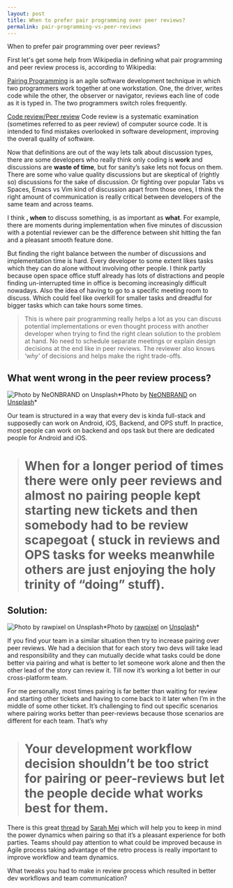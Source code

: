 ```yaml
---
layout: post
title: When to prefer pair programming over peer reviews?
permalink: pair-programming-vs-peer-reviews
---
```


When to prefer pair programming over peer reviews?

First let's get some help from Wikipedia in defining what pair programming and peer review process is, according to Wikipedia:

[Pairing Programming](https://en.wikipedia.org/wiki/Pair_programming) is an agile software development technique in which two programmers work together at one workstation. One, the driver, writes code while the other, the observer or navigator, reviews each line of code as it is typed in. The two programmers switch roles frequently.

[Code review/Peer review](https://en.wikipedia.org/wiki/Code_review) Code review is a systematic examination (sometimes referred to as peer review) of computer source code. It is intended to find mistakes overlooked in software development, improving the overall quality of software.

Now that definitions are out of the way lets talk about discussion types, there are some developers who really think only coding is **work** and discussions are **waste of time**, but for sanity’s sake lets not focus on them. There are some who value quality discussions but are skeptical of (rightly so) discussions for the sake of discussion. Or fighting over popular Tabs vs Spaces, Emacs vs Vim kind of discussion apart from those ones, I think the right amount of communication is really critical between developers of the same team and across teams.

I think **, when** to discuss something, is as important as **what**. For example, there are moments during implementation when five minutes of discussion with a potential reviewer can be the difference between shit hitting the fan and a pleasant smooth feature done.

But finding the right balance between the number of discussions and implementation time is hard. Every developer to some extent likes tasks which they can do alone without involving other people. I think partly because open space office stuff already has lots of distractions and people finding un-interrupted time in office is becoming increasingly difficult nowadays. Also the idea of having to go to a specific meeting room to discuss. Which could feel like overkill for smaller tasks and dreadful for bigger tasks which can take hours some times.
> This is where pair programming really helps a lot as you can discuss potential implementations or even thought process with another developer when trying to find the right clean solution to the problem at hand. No need to schedule separate meetings or explain design decisions at the end like in peer reviews. The reviewer also knows ‘w*hy’* of decisions and helps make the right trade-offs.

## What went wrong in the peer review process?

![Photo by [NeONBRAND](https://unsplash.com/@neonbrand?utm_source=medium&utm_medium=referral) on [Unsplash](https://unsplash.com?utm_source=medium&utm_medium=referral)](https://cdn-images-1.medium.com/max/9792/0*VMejG81Xswz5Lfiv.)*Photo by [NeONBRAND](https://unsplash.com/@neonbrand?utm_source=medium&utm_medium=referral) on [Unsplash](https://unsplash.com?utm_source=medium&utm_medium=referral)*

Our team is structured in a way that every dev is kinda full-stack and supposedly can work on Android, iOS, Backend, and OPS stuff. In practice, most people can work on backend and ops task but there are dedicated people for Android and iOS.
> # When for a longer period of times there were only peer reviews and almost no pairing people kept starting new tickets and then somebody had to be review scapegoat ( stuck in reviews and OPS tasks for weeks meanwhile others are just enjoying the holy trinity of “doing” stuff).

## Solution:

![Photo by [rawpixel](https://unsplash.com/@rawpixel) on [Unsplash](https://unsplash.com)](https://cdn-images-1.medium.com/max/5000/0*NywgvGiBenI8dws2.)*Photo by [rawpixel](https://unsplash.com/@rawpixel) on [Unsplash](https://unsplash.com)*

If you find your team in a similar situation then try to increase pairing over peer reviews. We had a decision that for each story two devs will take lead and responsibility and they can mutually decide what tasks could be done better via pairing and what is better to let someone work alone and then the other lead of the story can review it. Till now it’s working a lot better in our cross-platform team.

For me personally, most times pairing is far better than waiting for review and starting other tickets and having to come back to it later when I’m in the middle of some other ticket. It’s challenging to find out specific scenarios where pairing works better than peer-reviews because those scenarios are different for each team. That’s why
> # Your development workflow decision shouldn’t be too strict for pairing or peer-reviews but let the people decide what works best for them.

There is this great [thread](https://twitter.com/sarahmei/status/990968833547497472) by [Sarah Mei](https://twitter.com/sarahmei) which will help you to keep in mind the power dynamics when pairing so that it’s a pleasant experience for both parties. Teams should pay attention to what could be improved because in Agile process taking advantage of the retro process is really important to improve workflow and team dynamics.

What tweaks you had to make in review process which resulted in better dev workflows and team communication?

